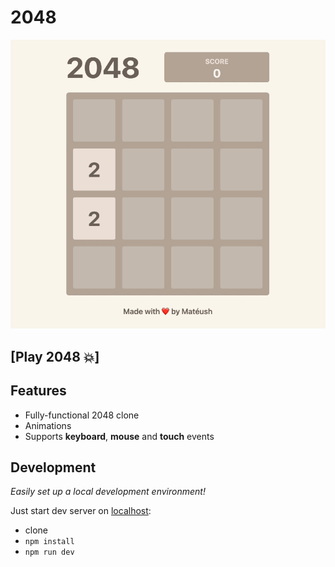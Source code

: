 # 2048

[![](.docs/demo.gif)](https://Priya-753.github.io/2048/)

## [Play 2048 💥]

## Features

- Fully-functional 2048 clone
- Animations
- Supports **keyboard**, **mouse** and **touch** events

## Development

_Easily set up a local development environment!_

Just start dev server on [localhost](http://localhost:3000):

- clone
- `npm install`
- `npm run dev`
